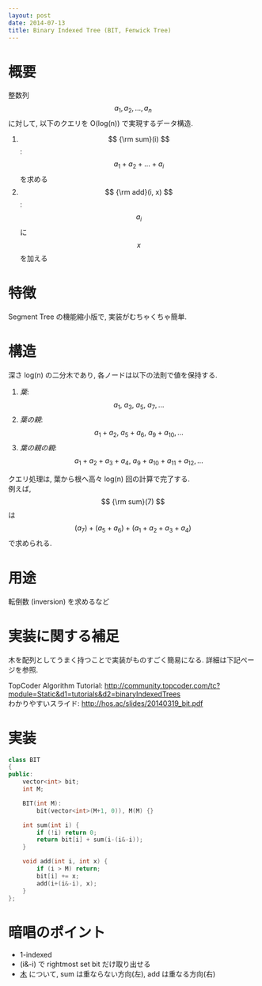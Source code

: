 ```yaml
---
layout: post
date: 2014-07-13
title: Binary Indexed Tree (BIT, Fenwick Tree)
---
```


# 概要

整数列 $$ a_1, a_2, ..., a_n $$ に対して, 以下のクエリを O(log(n)) で実現するデータ構造.

1. $$ {\rm sum}(i) $$: $$ a_1 + a_2 + ... + a_i $$ を求める
2. $$ {\rm add}(i, x) $$: $$ a_i $$ に $$ x $$ を加える

# 特徴
Segment Tree の機能縮小版で, 実装がむちゃくちゃ簡単.

# 構造
深さ log(n) の二分木であり, 各ノードは以下の法則で値を保持する.

1. *葉*: $$ a_1,\ a_3,\ a_5,\ a_7, \dots $$
2. *葉の親*: $$ a_1+a_2,\ a_5+a_6,\ a_9+a_{10}, \dots $$
3. *葉の親の親*: $$ a_1+a_2+a_3+a_4,\ a_9+a_{10}+a_{11}+a_{12}, \dots $$

クエリ処理は, 葉から根へ高々 log(n) 回の計算で完了する.  
例えば, $$ {\rm sum}(7) $$ は $$ (a_7) + (a_5+a_6) + (a_1+a_2+a_3+a_4) $$ で求められる.

# 用途
転倒数 (inversion) を求めるなど

# 実装に関する補足
木を配列としてうまく持つことで実装がものすごく簡易になる. 詳細は下記ページを参照.

TopCoder Algorithm Tutorial: http://community.topcoder.com/tc?module=Static&d1=tutorials&d2=binaryIndexedTrees  
わかりやすいスライド: http://hos.ac/slides/20140319_bit.pdf

# 実装
```cpp
class BIT
{
public:
    vector<int> bit;
    int M;

    BIT(int M):
        bit(vector<int>(M+1, 0)), M(M) {}

    int sum(int i) {
        if (!i) return 0;
        return bit[i] + sum(i-(i&-i));
    }

    void add(int i, int x) {
        if (i > M) return;
        bit[i] += x;
        add(i+(i&-i), x);
    }
};
```

# 暗唱のポイント

* 1-indexed
* (i&-i) で rightmost set bit だけ取り出せる
* [木](http://3.bp.blogspot.com/-FqWT3_Q3qiQ/TVd0wTX5tUI/AAAAAAAAAAc/d-r3rGxiVXE/s1600/structure+ft.png) について, sum は重ならない方向(左), add は重なる方向(右)
